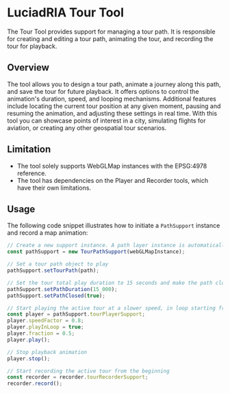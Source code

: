 # LuciadRIA Tour Tool

The Tour Tool provides support for managing a tour path.
It is responsible for creating and editing a tour path, animating the tour, and recording the tour for playback.

## Overview

The tool allows you to design a tour path, animate a journey along this path, and save the tour for future playback.
It offers options to control the animation's duration, speed, and looping mechanisms.
Additional features include locating the current tour position at any given moment,
pausing and resuming the animation, and adjusting these settings in real time.
With this tool you can showcase points of interest in a city, simulating flights for aviation, 
or creating any other geospatial tour scenarios.

## Limitation

- The tool solely supports WebGLMap instances with the EPSG:4978 reference.
- The tool has dependencies on the Player and Recorder tools, which have their own limitations.

## Usage

The following code snippet illustrates how to initiate a `PathSupport` instance and record a map animation:

```typescript
// Create a new support instance. A path layer instance is automatically added to the map's layer tree at the top.
const pathSupport = new TourPathSupport(webGLMapInstance);

// Set a tour path object to play
pathSupport.setTourPath(path);

// Set the tour total play duration to 15 seconds and make the path closed
pathSupport.setPathDuration(15_000);
pathSupport.setPathClosed(true);

// Start playing the active tour at a slower speed, in loop starting from at the middle of the path 
const player = pathSupport.tourPlayerSupport;
player.speedFactor = 0.8;
player.playInLoop = true;
player.fraction = 0.5;
player.play();

// Stop playback animation
player.stop();

// Start recording the active tour from the beginning
const recorder = recorder.tourRecorderSupport;
recorder.record();

```